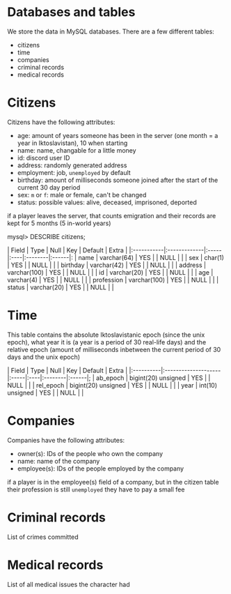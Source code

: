 # Databases and tables
We store the data in MySQL databases. There are a few different tables:
* citizens
* time
* companies 
* criminal records
* medical records

# Citizens
Citizens have the following attributes:
* age:            amount of years someone has been in the server (one month = a year in Iktoslavistan), 10 when starting
* name:           name, changable for a little money
* id:             discord user ID
* address:        randomly generated address
* employment:     job, `unemployed` by default
* birthday:       amount of milliseconds someone joined after the start of the current 30 day period
* sex:            `m` or `f`: male or female, can't be changed
* status: 	  possible values: alive, deceased, imprisoned, deported

if a player leaves the server, that counts emigration and their records are kept for 5 months (5 in-world years)

mysql> DESCRIBE citizens;

| Field      | Type         | Null | Key | Default | Extra |
|:-----------|:-------------|:-----|:----|:--------|:------|:
| name       | varchar(64)  | YES  |     | NULL    |       |
| sex        | char(1)      | YES  |     | NULL    |       |
| birthday   | varchar(42)  | YES  |     | NULL    |       |
| address    | varchar(100) | YES  |     | NULL    |       |
| id         | varchar(20)  | YES  |     | NULL    |       |
| age        | varchar(4)   | YES  |     | NULL    |       |
| profession | varchar(100) | YES  |     | NULL    |       |
| status     | varchar(20)  | YES  |     | NULL    |       |

# Time
This table contains the absolute Iktoslavistanic epoch (since the unix epoch), what year it is (a year is a period of 30 real-life days) and the relative epoch (amount of milliseconds inbetween the current period of 30 days and the unix epoch)

| Field     | Type                | Null | Key | Default | Extra |
|:----------|:--------------------|:-----|:----|:--------|:------|;
| ab_epoch  | bigint(20) unsigned | YES  |     | NULL    |       |
| rel_epoch | bigint(20) unsigned | YES  |     | NULL    |       |
| year      | int(10) unsigned    | YES  |     | NULL    |       |


# Companies
Companies have the following attributes:
* owner(s): IDs of the people who own the company
* name: name of the company
* employee(s): IDs of the people employed by the company

if a player is in the employee(s) field of a company, but in the citizen table their profession is still `unemployed` they have to pay a small fee 

# Criminal records
List of crimes committed

# Medical records
List of all medical issues the character had
